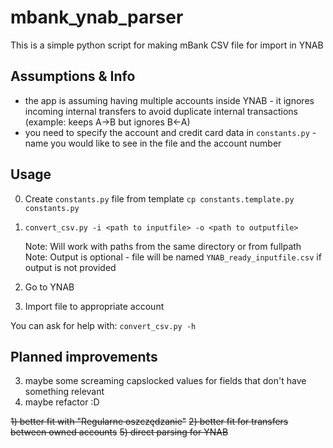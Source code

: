 # mbank_ynab_parser

This is a simple python script for making mBank CSV file for import in YNAB

## Assumptions & Info

- the app is assuming having multiple accounts inside YNAB - it ignores incoming internal transfers to avoid duplicate internal transactions (example: keeps A->B but ignores B<-A)
- you need to specify the account and credit card data in `constants.py` - name you would like to see in the file and the account number

## Usage

0) Create `constants.py` file from template
    `cp constants.template.py constants.py`
1) `convert_csv.py -i <path to inputfile> -o <path to outputfile> `

   Note: Will work with paths from the same directory or from fullpath
   Note: Output is optional - file will be named `YNAB_ready_inputfile.csv` if output is not provided
2) Go to YNAB
4) Import file to appropriate account

You can ask for help with:
`convert_csv.py -h`

## Planned improvements


3) maybe some screaming capslocked values for fields that don't have something relevant
4) maybe refactor :D

~~1) better fit with "Regularne oszczędzanie"~~
~~2) better fit for transfers between owned accounts~~
~~5) direct parsing for YNAB~~

